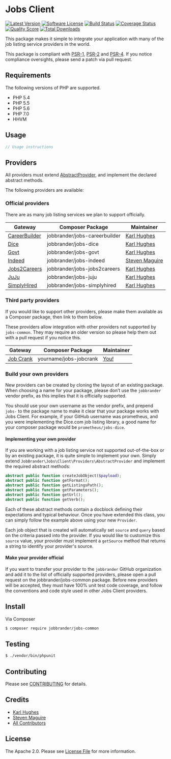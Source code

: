 # Jobs Client

[![Latest Version](https://img.shields.io/github/release/JobBrander/jobs-common.svg?style=flat-square)](https://github.com/JobBrander/jobs-common/releases)
[![Software License](https://img.shields.io/badge/license-APACHE%202.0-brightgreen.svg?style=flat-square)](LICENSE.md)
[![Build Status](https://img.shields.io/travis/JobBrander/jobs-common/master.svg?style=flat-square&1)](https://travis-ci.org/JobBrander/jobs-common)
[![Coverage Status](https://img.shields.io/scrutinizer/coverage/g/JobBrander/jobs-common.svg?style=flat-square)](https://scrutinizer-ci.com/g/JobBrander/jobs-common/code-structure)
[![Quality Score](https://img.shields.io/scrutinizer/g/JobBrander/jobs-common.svg?style=flat-square)](https://scrutinizer-ci.com/g/JobBrander/jobs-common)
[![Total Downloads](https://img.shields.io/packagist/dt/jobbrander/jobs-common.svg?style=flat-square)](https://packagist.org/packages/jobbrander/jobs-common)

This package makes it simple to integrate your application with many of the job listing service providers in the world.

This package is compliant with [PSR-1][], [PSR-2][] and [PSR-4][]. If you notice compliance oversights, please send
a patch via pull request.

[PSR-1]: https://github.com/php-fig/fig-standards/blob/master/accepted/PSR-1-basic-coding-standard.md
[PSR-2]: https://github.com/php-fig/fig-standards/blob/master/accepted/PSR-2-coding-style-guide.md
[PSR-4]: https://github.com/php-fig/fig-standards/blob/master/accepted/PSR-4-autoloader.md

## Requirements

The following versions of PHP are supported.

* PHP 5.4
* PHP 5.5
* PHP 5.6
* PHP 7.0
* HHVM

## Usage
```php
// Usage instructions
```

## Providers

All providers must extend [AbstractProvider](https://github.com/JobBrander/jobs-common/blob/master/src/Provider/AbstractProvider.php), and implement the declared abstract methods.

The following providers are available:

### Official providers

There are as many job listing services we plan to support officially.

Gateway | Composer Package | Maintainer
--- | --- | ---
[CareerBuilder](https://github.com/JobBrander/jobs-careerbuilder) | jobbrander/jobs-careerbuilder| [Karl Hughes](https://github.com/karllhughes)
[Dice](https://github.com/JobBrander/jobs-dice) | jobbrander/jobs-dice| [Karl Hughes](https://github.com/karllhughes)
[Govt](https://github.com/JobBrander/jobs-govt) | jobbrander/jobs-govt| [Karl Hughes](https://github.com/karllhughes)
[Indeed](https://github.com/JobBrander/jobs-indeed) | jobbrander/jobs-indeed| [Steven Maguire](https://github.com/stevenmaguire)
[Jobs2Careers](https://github.com/JobBrander/jobs-jobs2careers) | jobbrander/jobs-jobs2careers| [Karl Hughes](https://github.com/karllhughes)
[JuJu](https://github.com/JobBrander/jobs-juju) | jobbrander/jobs-juju| [Karl Hughes](https://github.com/karllhughes)
[SimplyHired](https://github.com/JobBrander/jobs-simplyhired) | jobbrander/jobs-simplyhired| [Karl Hughes](https://github.com/karllhughes)

### Third party providers

If you would like to support other providers, please make them available as a Composer package, then link to them
below.

These providers allow integration with other providers not supported by `jobs-common`. They may require an older version
so please help them out with a pull request if you notice this.

Gateway | Composer Package | Maintainer
--- | --- | ---
[Job Crank](http://www.jobcrank.com/) | yourname/jobs-jobcrank | [You!](https://github.com)

### Build your own providers

New providers can be created by cloning the layout of an existing package. When choosing a name for your package, please don’t use the `jobbrander` vendor prefix, as this implies that it is officially supported.

You should use your own username as the vendor prefix, and prepend `jobs-` to the package name to make it clear that your package works with Jobs Client. For example, if your GitHub username was prometheus, and you were implementing the Dice.com job listing library, a good name for your composer package would be `prometheus/jobs-dice`.

#### Implementing your own provider

If you are working with a job listing service not supported out-of-the-box or by an existing package, it is quite simple to implement your own. Simply extend `JobBrander\Jobs\Client\Providers\AbstractProvider` and implement the required abstract methods:

```php
abstract public function createJobObject($payload);
abstract public function getFormat();
abstract public function getListingsPath();
abstract public function getParameters();
abstract public function getUrl();
abstract public function getVerb();
```

Each of these abstract methods contain a docblock defining their expectations and typical behaviour. Once you have
extended this class, you can simply follow the example above using your new `Provider`.

Each job object that is created will automatically set `source` and `query` based on the criteria passed into the provider. If you would like to customize this `source` value, your provider must implement a `getSource` method that returns a string to identify your provider's source.

#### Make your provider official

If you want to transfer your provider to the `jobbrander` GitHub organization and add it to the list of officially supported providers, please open a pull request on the jobbrander/jobs-common package. Before new providers will be accepted, they must have 100% unit test code coverage, and follow the conventions and code style used in other Jobs Client providers.


## Install

Via Composer

``` bash
$ composer require jobbrander/jobs-common
```

## Testing

``` bash
$ ./vendor/bin/phpunit
```

## Contributing

Please see [CONTRIBUTING](https://github.com/jobbrander/jobs-common/blob/master/CONTRIBUTING.md) for details.


## Credits

- [Karl Hughes](https://github.com/karllhughes)
- [Steven Maguire](https://github.com/stevenmaguire)
- [All Contributors](https://github.com/jobbrander/jobs-common/contributors)


## License

The Apache 2.0. Please see [License File](https://github.com/jobbrander/jobs-common/blob/master/LICENSE) for more information.
